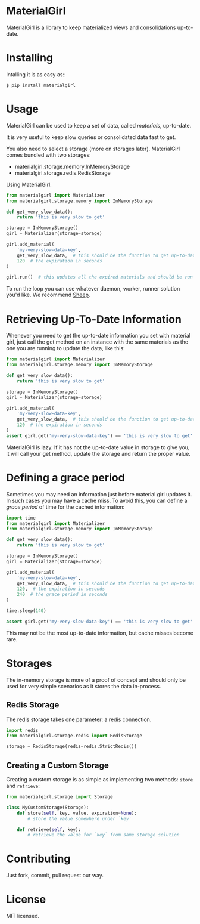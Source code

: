 MaterialGirl
============

MaterialGirl is a library to keep materialized views and consolidations up-to-date.

Installing
==========

Intalling it is as easy as::

    $ pip install materialgirl

Usage
=====

MaterialGirl can be used to keep a set of data, called _materials_, up-to-date.

It is very useful to keep slow queries or consolidated data fast to get.

You also need to select a storage (more on storages later). MaterialGirl comes bundled with two storages:

* materialgirl.storage.memory.InMemoryStorage
* materialgirl.storage.redis.RedisStorage

Using MaterialGirl:

```python
from materialgirl import Materializer
from materialgirl.storage.memory import InMemoryStorage

def get_very_slow_data():
    return 'this is very slow to get'

storage = InMemoryStorage()
girl = Materializer(storage=storage)

girl.add_material(
    'my-very-slow-data-key',
    get_very_slow_data,  # this should be the function to get up-to-date data
    120  # the expiration in seconds
)

girl.run()  # this updates all the expired materials and should be run in a loop
```

To run the loop you can use whatever daemon, worker, runner solution you'd like. We recommend [Sheep](http://heynemann.github.io/sheep/).

Retrieving Up-To-Date Information
=================================

Whenever you need to get the up-to-date information you set with material girl, just call the get method on an instance with the
same materials as the one you are running to update the data, like this:

```python
from materialgirl import Materializer
from materialgirl.storage.memory import InMemoryStorage

def get_very_slow_data():
    return 'this is very slow to get'

storage = InMemoryStorage()
girl = Materializer(storage=storage)

girl.add_material(
    'my-very-slow-data-key',
    get_very_slow_data,  # this should be the function to get up-to-date data
    120  # the expiration in seconds
)
assert girl.get('my-very-slow-data-key') == 'this is very slow to get'
```

MaterialGirl is lazy. If it has not the up-to-date value in storage to give you, it will call your get method, update the storage and return the proper value.

Defining a grace period
=======================

Sometimes you may need an information just before material girl updates it. In such cases you may have a cache miss. To avoid this, you can define a _grace period_ of time for the cached information:

```python
import time
from materialgirl import Materializer
from materialgirl.storage.memory import InMemoryStorage

def get_very_slow_data():
    return 'this is very slow to get'

storage = InMemoryStorage()
girl = Materializer(storage=storage)

girl.add_material(
    'my-very-slow-data-key',
    get_very_slow_data,  # this should be the function to get up-to-date data
    120,  # the expiration in seconds
    240  # the grace period in seconds
)

time.sleep(140)

assert girl.get('my-very-slow-data-key') == 'this is very slow to get'
```

This may not be the most up-to-date information, but cache misses become rare.

Storages
========

The in-memory storage is more of a proof of concept and should only be used for very simple scenarios as it stores the data in-process.

Redis Storage
-------------

The redis storage takes one parameter: a redis connection.

```python
import redis
from materialgirl.storage.redis import RedisStorage

storage = RedisStorage(redis=redis.StrictRedis())
```

Creating a Custom Storage
-------------------------

Creating a custom storage is as simple as implementing two methods: `store` and `retrieve`:

```python
from materialgirl.storage import Storage

class MyCustomStorage(Storage):
    def store(self, key, value, expiration=None):
        # store the value somewhere under `key`

    def retrieve(self, key):
        # retrieve the value for `key` from same storage solution
```

Contributing
============

Just fork, commit, pull request our way.

License
=======

MIT licensed.
